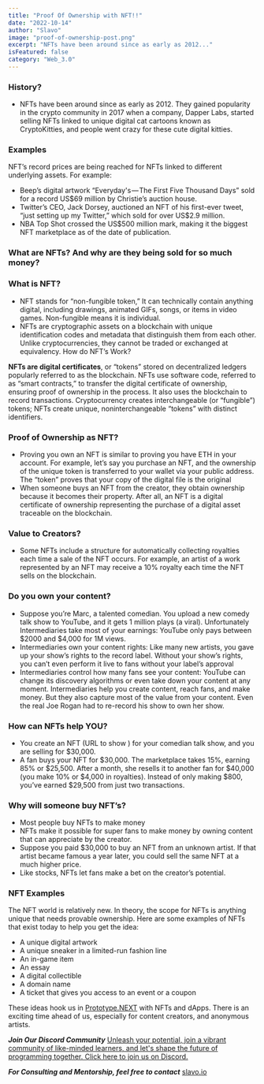 ```yaml
---
title: "Proof Of Ownership with NFT!!"
date: "2022-10-14"
author: "Slavo"
image: "proof-of-ownership-post.png"
excerpt: "NFTs have been around since as early as 2012..."
isFeatured: false
category: "Web_3.0"
---
```


### History?

- NFTs have been around since as early as 2012. They gained popularity in the crypto community in 2017 when a company, Dapper Labs, started selling NFTs linked to unique digital cat cartoons known as CryptoKitties, and people went crazy for these cute digital kitties.

### Examples

NFT’s record prices are being reached for NFTs linked to different underlying assets. For example:

- Beep’s digital artwork “Everyday's — The First Five Thousand Days” sold for a record US$69 million by Christie’s auction house.
- Twitter’s CEO, Jack Dorsey, auctioned an NFT of his first-ever tweet, “just setting up my Twitter,” which sold for over US$2.9 million.
- NBA Top Shot crossed the US$500 million mark, making it the biggest NFT marketplace as of the date of publication.

### What are NFTs? And why are they being sold for so much money?

### What is NFT?

- NFT stands for “non-fungible token,” It can technically contain anything digital, including drawings, animated GIFs, songs, or items in video games. Non-fungible means it is individual.
- NFTs are cryptographic assets on a blockchain with unique identification codes and metadata that distinguish them from each other. Unlike cryptocurrencies, they cannot be traded or exchanged at equivalency.
  How do NFT’s Work?

**NFTs are digital certificates**, or “tokens” stored on decentralized ledgers popularly referred to as the blockchain. NFTs use software code, referred to as “smart contracts,” to transfer the digital certificate of ownership, ensuring proof of ownership in the process. It also uses the blockchain to record transactions. Cryptocurrency creates interchangeable (or “fungible”) tokens; NFTs create unique, noninterchangeable “tokens” with distinct identifiers.

### Proof of Ownership as NFT?

- Proving you own an NFT is similar to proving you have ETH in your account. For example, let’s say you purchase an NFT, and the ownership of the unique token is transferred to your wallet via your public address. The “token” proves that your copy of the digital file is the original
- When someone buys an NFT from the creator, they obtain ownership because it becomes their property. After all, an NFT is a digital certificate of ownership representing the purchase of a digital asset traceable on the blockchain.

### Value to Creators?

- Some NFTs include a structure for automatically collecting royalties each time a sale of the NFT occurs. For example, an artist of a work represented by an NFT may receive a 10% royalty each time the NFT sells on the blockchain.

### Do you own your content?

- Suppose you’re Marc, a talented comedian. You upload a new comedy talk show to YouTube, and it gets 1 million plays (a viral). Unfortunately Intermediaries take most of your earnings: YouTube only pays between $2000 and $4,000 for 1M views.
- Intermediaries own your content rights: Like many new artists, you gave up your show’s rights to the record label. Without your show’s rights, you can’t even perform it live to fans without your label’s approval
- Intermediaries control how many fans see your content: YouTube can change its discovery algorithms or even take down your content at any moment.
  Intermediaries help you create content, reach fans, and make money. But they also capture most of the value from your content. Even the real Joe Rogan had to re-record his show to own her show.

### How can NFTs help YOU?

- You create an NFT (URL to show ) for your comedian talk show, and you are selling for $30,000.
- A fan buys your NFT for $30,000. The marketplace takes 15%, earning 85% or $25,500. After a month, she resells it to another fan for $40,000 (you make 10% or $4,000 in royalties). Instead of only making $800, you’ve earned $29,500 from just two transactions.

### Why will someone buy NFT’s?

- Most people buy NFTs to make money
- NFTs make it possible for super fans to make money by owning content that can appreciate by the creator.
- Suppose you paid $30,000 to buy an NFT from an unknown artist. If that artist became famous a year later, you could sell the same NFT at a much higher price.
- Like stocks, NFTs let fans make a bet on the creator’s potential.

### NFT Examples

The NFT world is relatively new. In theory, the scope for NFTs is anything unique that needs provable ownership. Here are some examples of NFTs that exist today to help you get the idea:

- A unique digital artwork
- A unique sneaker in a limited-run fashion line
- An in-game item
- An essay
- A digital collectible
- A domain name
- A ticket that gives you access to an event or a coupon

These ideas hook us in [Prototype.NEXT](https://www.prototypenext.com) with NFTs and dApps. There is an exciting time ahead of us, especially for content creators, and anonymous artists.

**_Join Our Discord Community_** [Unleash your potential, join a vibrant community of like-minded learners, and let's shape the future of programming together. Click here to join us on Discord.](https://discord.gg/A75tvDvZ)

**_For Consulting and Mentorship, feel free to contact_** [slavo.io](/contact)
